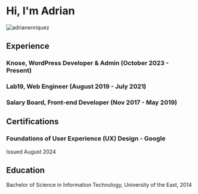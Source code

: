 <h1 align="left">Hi, I'm Adrian </h1>

<p align="left"> <img src="https://komarev.com/ghpvc/?username=adrianenriquez&label=Profile%20views&color=0e75b6&style=flat" alt="adrianenriquez" /> </p>

## Experience

### Knose, WordPress Developer & Admin (October 2023 - Present)

### Lab19, Web Engineer (August 2019 - July 2021)

### Salary Board, Front-end Developer (Nov 2017 - May 2019) 

## Certifications

### Foundations of User Experience (UX) Design - Google
Issued August 2024

## Education

Bachelor of Science in Information Technology, University of the East, 2014

